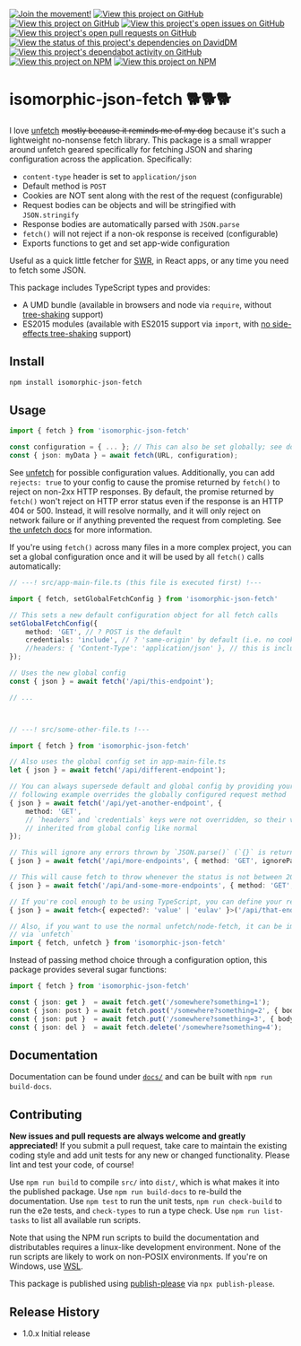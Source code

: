 [![Join the movement!](https://img.shields.io/badge/black%20lives-matter-lightgrey?color=black&labelColor=white)](https://m4bl.org/take-action)
[![View this project on GitHub](https://img.shields.io/maintenance/active/2020)](https://www.npmjs.com/package/isomorphic-json-fetch)
[![View this project on GitHub](https://img.shields.io/github/last-commit/xunnamius/isomorphic-json-fetch/develop)](https://www.npmjs.com/package/isomorphic-json-fetch)
[![View this project's open issues on GitHub](https://img.shields.io/github/issues/xunnamius/isomorphic-json-fetch)](https://www.npmjs.com/package/isomorphic-json-fetch)
[![View this project's open pull requests on GitHub](https://img.shields.io/github/issues-pr/xunnamius/isomorphic-json-fetch)](https://www.npmjs.com/package/isomorphic-json-fetch)
[![View the status of this project's dependencies on DavidDM](https://img.shields.io/david/xunnamius/isomorphic-json-fetch)](https://david-dm.org/xunnamius/isomorphic-json-fetch)
[![View this project's dependabot activity on GitHub](https://badgen.net/dependabot/xunnamius/isomorphic-json-fetch?label=dependabot)](https://www.npmjs.com/package/isomorphic-json-fetch)
[![View this project on NPM](https://img.shields.io/npm/v/isomorphic-json-fetch)](https://www.npmjs.com/package/isomorphic-json-fetch)
[![View this project on NPM](https://img.shields.io/npm/l/isomorphic-json-fetch)](https://www.npmjs.com/package/isomorphic-json-fetch)

# isomorphic-json-fetch 🐕🐕🐕

I love [unfetch](https://github.com/developit/unfetch) ~~mostly because it
reminds me of my dog~~ because it's such a lightweight no-nonsense fetch
library. This package is a small wrapper around unfetch geared specifically for
fetching JSON and sharing configuration across the application. Specifically:

+ `content-type` header is set to `application/json`
+ Default method is `POST`
+ Cookies are NOT sent along with the rest of the request (configurable)
+ Request bodies can be objects and will be stringified with `JSON.stringify`
+ Response bodies are automatically parsed with `JSON.parse`
+ `fetch()` will not reject if a non-ok response is received (configurable)
+ Exports functions to get and set app-wide configuration

Useful as a quick little fetcher for [SWR](https://www.npmjs.com/package/swr),
in React apps, or any time you need to fetch some JSON.

This package includes TypeScript types and provides:

+ A UMD bundle (available in browsers and node via `require`, without
  [tree-shaking](https://webpack.js.org/guides/tree-shaking/) support)
+ ES2015 modules (available with ES2015 support via `import`, with [no
  side-effects tree-shaking](https://webpack.js.org/guides/tree-shaking/)
  support)

## Install

```sh
npm install isomorphic-json-fetch
```

## Usage

```TypeScript
import { fetch } from 'isomorphic-json-fetch'

const configuration = { ... }; // This can also be set globally; see docs/
const { json: myData } = await fetch(URL, configuration);
```

See [unfetch](https://github.com/developit/unfetch#api) for possible
configuration values. Additionally, you can add `rejects: true` to your config
to cause the promise returned by `fetch()` to reject on non-2xx HTTP responses.
By default, the promise returned by `fetch()` won't reject on HTTP error status
even if the response is an HTTP 404 or 500. Instead, it will resolve normally,
and it will only reject on network failure or if anything prevented the request
from completing. See [the unfetch
docs](https://github.com/developit/unfetch#caveats) for more information.

If you're using `fetch()` across many files in a more complex project, you can
set a global configuration once and it will be used by all `fetch()` calls
automatically:

```TypeScript
// ---! src/app-main-file.ts (this file is executed first) !---

import { fetch, setGlobalFetchConfig } from 'isomorphic-json-fetch'

// This sets a new default configuration object for all fetch calls
setGlobalFetchConfig({
    method: 'GET', // ? POST is the default
    credentials: 'include', // ? 'same-origin' by default (i.e. no cookies sent!)
    //headers: { 'Content-Type': 'application/json' }, // this is included by default so no need to add it yourself!
});

// Uses the new global config
const { json } = await fetch('/api/this-endpoint');

// ...



// ---! src/some-other-file.ts !---

import { fetch } from 'isomorphic-json-fetch'

// Also uses the global config set in app-main-file.ts
let { json } = await fetch('/api/different-endpoint');

// You can always supersede default and global config by providing your own. The
// following example overrides the globally configured request method
{ json } = await fetch('/api/yet-another-endpoint', {
    method: 'GET',
    // `headers` and `credentials` keys were not overridden, so their values are
    // inherited from global config like normal
});

// This will ignore any errors thrown by `JSON.parse()` (`{}` is returned)
{ json } = await fetch('/api/more-endpoints', { method: 'GET', ignoreParseErrors: true });

// This will cause fetch to throw whenever the status is not between 200-299
{ json } = await fetch('/api/and-some-more-endpoints', { method: 'GET', rejects: true });

// If you're cool enough to be using TypeScript, you can define your return type
{ json } = await fetch<{ expected?: 'value' | 'eulav' }>('/api/that-endpoint');

// Also, if you want to use the normal unfetch/node-fetch, it can be imported
// via `unfetch`
import { fetch, unfetch } from 'isomorphic-json-fetch'
```

Instead of passing method choice through a configuration option, this package
provides several sugar functions:

```TypeScript
import { fetch } from 'isomorphic-json-fetch'

const { json: get }  = await fetch.get('/somewhere?something=1');
const { json: post } = await fetch.post('/somewhere?something=2', { body: { create: true }});
const { json: put }  = await fetch.put('/somewhere?something=3', { body: { newData: 'yes' }});
const { json: del }  = await fetch.delete('/somewhere?something=4');
```

## Documentation

Documentation can be found under [`docs/`](docs/README.md) and can be built with
`npm run build-docs`.

## Contributing

**New issues and pull requests are always welcome and greatly appreciated!** If
you submit a pull request, take care to maintain the existing coding style and
add unit tests for any new or changed functionality. Please lint and test your
code, of course!

Use `npm run build` to compile `src/` into `dist/`, which is what makes it into
the published package. Use `npm run build-docs` to re-build the documentation.
Use `npm test` to run the unit tests, `npm run check-build` to run the e2e
tests, and `check-types` to run a type check. Use `npm run list-tasks` to list
all available run scripts.

Note that using the NPM run scripts to build the documentation and
distributables requires a linux-like development environment. None of the run
scripts are likely to work on non-POSIX environments. If you're on Windows, use
[WSL](https://docs.microsoft.com/en-us/windows/wsl/install-win10).

This package is published using
[publish-please](https://www.npmjs.com/package/publish-please) via `npx
publish-please`.

## Release History

* 1.0.x Initial release
